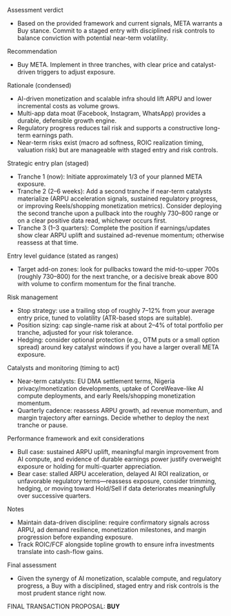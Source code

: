 Assessment verdict
- Based on the provided framework and current signals, META warrants a Buy stance. Commit to a staged entry with disciplined risk controls to balance conviction with potential near-term volatility.

Recommendation
- Buy META. Implement in three tranches, with clear price and catalyst-driven triggers to adjust exposure.

Rationale (condensed)
- AI-driven monetization and scalable infra should lift ARPU and lower incremental costs as volume grows.
- Multi-app data moat (Facebook, Instagram, WhatsApp) provides a durable, defensible growth engine.
- Regulatory progress reduces tail risk and supports a constructive long-term earnings path.
- Near-term risks exist (macro ad softness, ROIC realization timing, valuation risk) but are manageable with staged entry and risk controls.

Strategic entry plan (staged)
- Tranche 1 (now): Initiate approximately 1/3 of your planned META exposure.
- Tranche 2 (2–6 weeks): Add a second tranche if near-term catalysts materialize (ARPU acceleration signals, sustained regulatory progress, or improving Reels/shopping monetization metrics). Consider deploying the second tranche upon a pullback into the roughly 730–800 range or on a clear positive data read, whichever occurs first.
- Tranche 3 (1–3 quarters): Complete the position if earnings/updates show clear ARPU uplift and sustained ad-revenue momentum; otherwise reassess at that time.

Entry level guidance (stated as ranges)
- Target add-on zones: look for pullbacks toward the mid-to-upper 700s (roughly 730–800) for the next tranche, or a decisive break above 800 with volume to confirm momentum for the final tranche.

Risk management
- Stop strategy: use a trailing stop of roughly 7–12% from your average entry price, tuned to volatility (ATR-based stops are suitable).
- Position sizing: cap single-name risk at about 2–4% of total portfolio per tranche, adjusted for your risk tolerance.
- Hedging: consider optional protection (e.g., OTM puts or a small option spread) around key catalyst windows if you have a larger overall META exposure.

Catalysts and monitoring (timing to act)
- Near-term catalysts: EU DMA settlement terms, Nigeria privacy/monetization developments, uptake of CoreWeave-like AI compute deployments, and early Reels/shopping monetization momentum.
- Quarterly cadence: reassess ARPU growth, ad revenue momentum, and margin trajectory after earnings. Decide whether to deploy the next tranche or pause.

Performance framework and exit considerations
- Bull case: sustained ARPU uplift, meaningful margin improvement from AI compute, and evidence of durable earnings power justify overweight exposure or holding for multi-quarter appreciation.
- Bear case: stalled ARPU acceleration, delayed AI ROI realization, or unfavorable regulatory terms—reassess exposure, consider trimming, hedging, or moving toward Hold/Sell if data deteriorates meaningfully over successive quarters.

Notes
- Maintain data-driven discipline: require confirmatory signals across ARPU, ad demand resilience, monetization milestones, and margin progression before expanding exposure.
- Track ROIC/FCF alongside topline growth to ensure infra investments translate into cash-flow gains.

Final assessment
- Given the synergy of AI monetization, scalable compute, and regulatory progress, a Buy with a disciplined, staged entry and risk controls is the most prudent stance right now.

FINAL TRANSACTION PROPOSAL: **BUY**